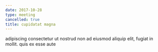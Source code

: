 ```yaml
---
date: 2017-10-28
type: meeting
cancelled: true
title: cupidatat magna
---
```

adipiscing consectetur ut nostrud non ad eiusmod aliquip elit, fugiat in mollit. quis ex esse aute